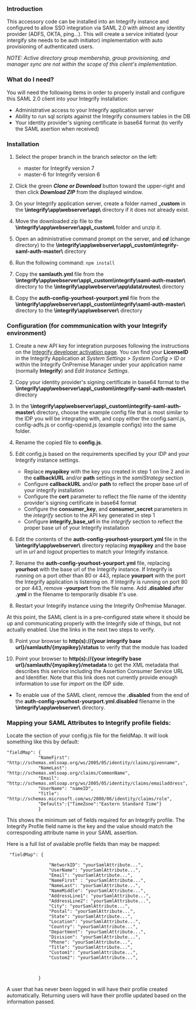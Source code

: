 ### Introduction
This accessory code can be installed into an Integrify instance and configured to allow SSO integration via SAML 2.0 with almost any identity provider (ADFS, OKTA, ping...).  This will create a service initiated (your intergify site needs to be auth initiator) implementation with auto provisioning of authenticated users.

_NOTE: Active directory group membership, group provisioning, and manager sync are not within the scope of this client's implementation._

### What do I need?
You will need the following items in order to properly install and configure this SAML 2.0 client into your Integrify installation:

* Administrative access to your Integrify application server
* Ability to run sql scripts against the Integrify consumers tables in the DB
* Your identity provider's signing certificate in base64 format (to verify the SAML asertion when received)


### Installation
1.  Select the proper branch in the branch selector on the left:
    * master for Integrify version 7
    * master-6 for Integrify version 6
   
2.  Click the green ***Clone or Download*** button toward the upper-right and then click ***Download ZIP*** from the displayed window.

3.  On your Integrify application server, create a folder named **\_custom** in the **\integrify\app\webserver\app\\** directory if it does not already exist.

4.  Move the downloaded zip file to the **\integrify\app\webserver\app\\_custom\\** folder and unzip it.

5.  Open an administrative command prompt on the server, and ***cd*** (change directory) to the **\integrify\app\webserver\app\\_custom\integrify-saml-auth-master\\** directory

6.  Run the following command: `npm install`

7.  Copy the **samlauth.yml** file from the **\integrify\app\webserver\app\\_custom\integrify\saml-auth-master\\** directory to the **\integrify\app\webserver\app\data\routes\\** directory

8.  Copy the **auth-config-yourhost-yourport.yml** file from the **\integrify\app\webserver\app\\_custom\integrify\saml-auth-master\\** directory to the **\integrify\app\webserver\\** directory


### Configuration (for commmunication with your Integrify environment)

1.  Create a new API key for integration purposes following the instructions on the [Integrify developer activation page](https://developer.integrify.com/rest/activation).  You can find your **LicenseID** in the Integrify Application at _System Settings > System Config > ID_ or within the Integrify OnPremise Manager under your application name (normally **Integrify**) and _Edit Instance Settings_.

2.  Copy your identity provider's signing certificate in base64 format to the **\integrify\app\webserver\app\\_custom\integrify-saml-auth-master\\** directory

3.  In the **\integrify\app\webserver\app\\_custom\integrify-saml-auth-master\\** directory, choose the example config file that is most similar to the IDP you will be integrating with, and copy either the config.saml.js, config-adfs.js or config-openid.js (example configs) into the same folder.

4.  Rename the copied file to **config.js**.  

5.  Edit config.js based on the requirements specified by your IDP and your Integrify instance settings. 
    *  Replace **myapikey** with the key you created in step 1 on line 2 and in the **callbackURL** and/or **path** settings in the _samlStrategy_ section
    *  Configure **callbackURL** and/or **path** to reflect the proper base url of your integrify installation
    *  Configure the **cert** parameter to reflect the file name of the identity provider's signing certificate in base64 format
    *  Configure the **consumer_key**, and **consumer_secret** parameters in the _integrify_ section to the API key generated in step 1
    *  Configure **integrify_base_url** in the _integrify_ section to reflect the proper base url of your Integrify installation  
    
6.  Edit the contents of the **auth-config-yourhost-yourport.yml** file in the **\integrify\app\webserver\\** directory replacing **myapikey** and the base url in _url_  and _logout_ properties to match your Integrify instance.

7.  Rename the  **auth-config-yourhost-yourport.yml** file, replacing **yourhost** with the base url of the Integrify instance. If Integrify is running on a port other than 80 or 443, replace **yourport** with the port the Integrify application is listening on. If Integrify is running on port 80 or por 443, remove **-yourport** from the file name. Add **.disabled** after **.yml** in the filename to temporarily disable it's use.

8.  Restart your Integrify instance using the Integrify OnPremise Manager.

At this point, the SAML client is in a pre-configured state where it should be up and communicating properly with the Integrify side of things, but not actually enabled.  Use the links in the next two steps to verify.

9.  Point your browser to **http(s)://{your integrify base url}/samlauth/{myapikey}/status** to verify that the module has loaded

10. Point your browser to **http(s)://{your integrify base url}/samlauth/{myapikey}/metadata** to get the XML metadata that describes this service including the Assertion Consumer Service URL and Identifier.  Note that this link does not currently provide enough information to use for _import_ on the IDP side.

* To enable use of the SAML client, remove the **.disabled** from the end of the **auth-config-yourhost-yourport.yml.disabled** filename in the **\integrify\app\webserver\\** directory.

### Mapping your SAML Attributes to Integrify profile fields:

Locate the section of your config.js file for the fieldMap. It will look something like this by default:

    "fieldMap": {
                "NameFirst": "http://schemas.xmlsoap.org/ws/2005/05/identity/claims/givenname",
                "NameLast": "http://schemas.xmlsoap.org/claims/CommonName",
                "Email": "http://schemas.xmlsoap.org/ws/2005/05/identity/claims/emailaddress",
                "UserName": "nameID",
                "Title": "http://schemas.microsoft.com/ws/2008/06/identity/claims/role",
                "Defaults":{"TimeZone":"Eastern Standard Time"}
                }
            
            
This shows the minimum set of fields required for an Integrify profile. The Integrify Profile field name is the key and the value should match the 
corresponding attribute name in your SAML assertion.

Here is a full list of available profile fields than may be mapped:

     "fieldMap": {
                  
                    "NetworkID": "yourSamlAttribute...",          
                    "UserName": "yourSamlAttribute...",               
                    "Email": "yourSamlAttribute...",        
                    "NameFirst" : "yourSamlAttribute...",              
                    "NameLast": "yourSamlAttribute...",                
                    "NameMiddle": "yourSamlAttribute...",               
                    "AddressLine1": "yourSamlAttribute...", 
                    "AddressLine2": "yourSamlAttribute...",          
                    "City": "yourSamlAttribute...", 
                    "Postal": "yourSamlAttribute...",             
                    "State": "yourSamlAttribute...",          
                    "Location": "yourSamlAttribute...",            
                    "Country": "yourSamlAttribute...",           
                    "Department": "yourSamlAttribute...",               
                    "Division": "yourSamlAttribute...",        
                    "Phone": "yourSamlAttribute...",                      
                    "Title": "yourSamlAttribute...",              
                    "Custom1": "yourSamlAttribute...", 
                    "Custom2": "yourSamlAttribute...", 

                    
    
                }
                
A user that has never been logged in will have their profile created automatically. Returning users will have their profile updated based on the information passed.
